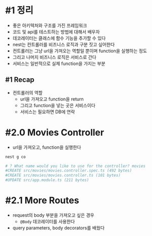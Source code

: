 # #1 정리

- 좋은 아키텍처와 구조를 가진 프레임워크
- 코드 및 api를 테스트하는 방법에 대해서 배우자
- 데코레이터는 클래스에 함수 기능을 추가할 수 있다
- nest는 컨트롤러를 비즈니스 로직과 구분 짓고 싶어한다
- 컨트롤러는 그냥 url을 가져오는 역할일 뿐이며 function을 실행하는 정도
- 그리고 나머지 비즈니스 로직은 서비스로 간다
- 서비스는 일반적으로 실제 function을 가지는 부분

## #1 Recap

- 컨트롤러의 역할
  - url을 가져오고 function을 return
  - 그리고 function을 넣는 곳은 서비스이다
  - 서비스는 필요하면 DB에 연락

# #2.0 Movies Controller

- url을 가져오고, function을 실행한다

```bash
nest g co

# ? What name would you like to use for the controller? movies
#CREATE src/movies/movies.controller.spec.ts (492 bytes)
#CREATE src/movies/movies.controller.ts (101 bytes)
#UPDATE src/app.module.ts (211 bytes)
```

# #2.1 More Routes

- request의 body 부분을 가져오고 싶은 경우
  - `@Body` 데코레이터를 사용한다
- query parameters, body decorators를 배웠다
